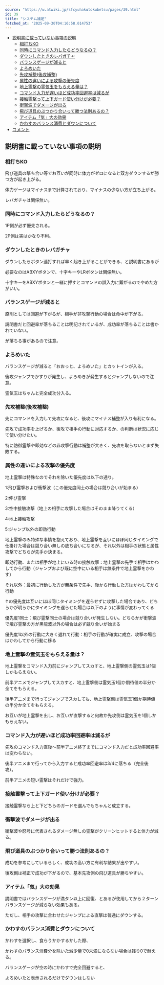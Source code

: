 ```yaml
---
source: "https://w.atwiki.jp/sfcyuhakutokubetsu/pages/39.html"
id: 39
title: "システム補足"
fetched_at: "2025-09-30T04:16:58.014753"
---
```


* [説明書に載っていない事項の説明](#id_103efecf)
  * [相打ちKO](#id_71dd74f3)
  * [同時にコマンド入力したらどうなるの？](#id_6c8a9bdf)
  * [ダウンしたときのレバガチャ](#id_acd8e0e8)
  * [バランスゲージが減ると](#id_d17e0b61)
  * [よろめいた](#id_6c03cc3e)
  * [先攻補整(後攻補整)](#id_654d8d59)
  * [属性の違いによる攻撃の優先度](#id_0b5e414f)
  * [地上霊撃の霊気玉をもらえる量は？](#id_15289413)
  * [コマンド入力が遅いほど成功率回避率は減るが](#id_73e547eb)
  * [接触霊撃って上下ガード使い分けが必要？](#id_d1bf5962)
  * [衝撃波でダメージが出る](#id_028909da)
  * [飛び道具のぶつかり合いって勝つ法則あるの？](#id_9c875904)
  * [アイテム「気」大の効果](#id_535fe64f)
  * [かわすのバランス消費とダウンについて](#id_93bc0f43)
* [コメント](#id_997dd33f)

## 説明書に載っていない事項の説明

### 相打ちKO

飛び道具の撃ち合い等でお互いが同時に体力がゼロになると双方ダウンするが勝つ方が起き上がる。
  
体力ゲージはマイナスまで計算されており、マイナスの少ない方が立ち上がる。
  
レバガチャは関係無い。

### 同時にコマンド入力したらどうなるの？

1P側が必ず優先される。
  
2P側は実はかなり不利。

### ダウンしたときのレバガチャ

ダウンしたらボタン連打すれば早く起き上がることができる、と説明書にあるが
  
必要なのはABXYボタンで、十字キーやLRボタンは関係無い。
  
十字キーをABXYボタンと一緒に押すとコマンドの誤入力に繋がるのでやめた方がいい。

### バランスゲージが減ると

原則としては回避が下がるが、相手が非攻撃行動の場合は命中が下がる。
  
説明書だと回避率が落ちることは明記されているが、成功率が落ちることは書かれていない。
  
が落ちる事があるので注意。

### よろめいた

バランスゲージが減ると「おおっと、よろめいた」とカットインが入る。
  
後攻ジャンプでかすりが発生し、よろめきが発生するとジャンプしないので注意。
  
霊気玉はちゃんと完全成功分入る。

### 先攻補整(後攻補整)

先にコマンドを入力して先攻になると、後攻にマイナス補整が入り有利になる。
  
先攻で成功率を上げるか、後攻で相手の行動に対応するか、の判断は状況に応じて使い分けたい。
  
特に防御霊撃や即効などの非攻撃行動は補整が大きく、先攻を取らないとまず失敗する。

### 属性の違いによる攻撃の優先度

地上霊撃は特殊なのでそれを除いた優先度は以下の通り。

  

1:飛び霊撃および衝撃波（この優先度同士の場合は競り合いが始まる）
  
2:伸び霊撃
  
3:空中接触攻撃（地上の相手に攻撃した場合はそのまま降りてくる）
  
4:地上接触攻撃
  
5:ジャンプ以外の即効行動

  

地上霊撃のみ特殊な事情を抱えており、地上霊撃を互いにほぼ同じタイミングで仕掛けた場合は競り合い無しの放ち合いになるが、それ以外は相手の状態と属性攻撃でどちらが先手か決まる。
  
即効行動、または相手が地上にいる時の接触攻撃：地上霊撃の先手で相手はかわしてから行動（ジャンプおよび既に空中にいる相手は無条件で地上霊撃をかわす）
  
それ以外：最初に行動した方が無条件で先手、後から行動した方はかわしてから行動

  

↑の優先度は互いにほぼ同じタイミングを遅らせずに攻撃した場合であり、どちらかが明らかにタイミングを遅らせた場合は以下のように事情が変わってくる
  
優先度1同士：飛び霊撃同士の場合は競り合いが発生しない。どちらかが衝撃波で飛び霊撃の方が黒龍波以外の場合は必ず競り合いが始まる
  
優先度1以外の行動に大きく遅れて行動：相手の行動が確実に成立、攻撃の場合はかわしてから行動に移る

### 地上霊撃の霊気玉をもらえる量は？

地上霊撃をコマンド入力前にジャンプしてスカすと、地上霊撃側の霊気玉は1個しかもらえない。
  
前半アニメでジャンプしてスカすと、地上霊撃側は霊気玉1個か期待値の半分か全てをもらえる。
  
後半アニメまで行ってジャンプでスカしても、地上霊撃側は霊気玉1個か期待値の半分か全てをもらえる。
  
お互いが地上霊撃を出し、お互いが直撃すると何故か先攻側は霊気玉を1個しかもらえない。

### コマンド入力が遅いほど成功率回避率は減るが

先攻のコマンド入力直後〜前半アニメ終了までにコマンド入力だと成功率回避率は変わらない。
  
後半アニメまで行ってから入力すると成功率回避率は3/4に落ちる（完全後攻）。
  
前半アニメの短い霊撃はそれだけで強力。

### 接触霊撃って上下ガード使い分けが必要？

接触霊撃なら上と下どちらのガードを選んでもちゃんと成立する。

### 衝撃波でダメージが出る

衝撃波や怒号に代表されるダメージ無しの霊撃がクリーンヒットすると体力が減る。

### 飛び道具のぶつかり合いって勝つ法則あるの？

成功を参考にしているらしく、成功の高い方に有利な結果が出やすい。
  
後攻側は補正で成功が下がるので、基本先攻側の飛び道具が勝ちやすい。

### アイテム「気」大の効果

説明書ではバランスゲージが満タン以上に回復、とあるが使用してから２ターンバランスゲージが減らない効果もある。
  
ただし、相手の攻撃に合わせたジャンプによる直撃は普通にダウンする。

### かわすのバランス消費とダウンについて

かわすを選択し、食らうかかするかした際、
  
かわすのバランス消費分を除いた減少量で0未満にならない場合は残り0で耐える。
  
バランスゲージが空の時にかわすで完全回避すると、
  
よろめいたと表示されるだけでダウンはしない

  